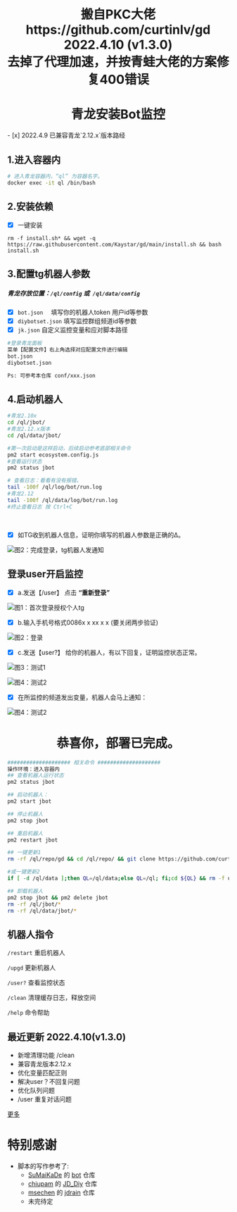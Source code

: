 <h1 align="center">
  搬自PKC大佬   https://github.com/curtinlv/gd   2022.4.10 (v1.3.0)
  <br>
  去掉了代理加速，并按青蛙大佬的方案修复400错误
  <br>
</h1>


<h1 align="center">
  青龙安装Bot监控
  <br>
</h1>
- [x]  2022.4.9 已兼容青龙`2.12.x`版本路经

## 1.进入容器内

``` bash
# 进入青龙容器内，“ql” 为容器名字。
docker exec -it ql /bin/bash
```

## 2.安装依赖

- [x] 一键安装

```
rm -f install.sh* && wget -q https://raw.githubusercontent.com/Kaystar/gd/main/install.sh && bash install.sh
```



## 3.配置tg机器人参数

##### 青龙存放位置：`/ql/config` 或` /ql/data/config`

* [x] `bot.json  `  填写你的机器人token 用户id等参数
* [x] `diybotset.json` 填写监控群组频道id等参数
* [x] `jk.json` 自定义监控变量和应对脚本路径

```bash
#登录青龙面板
菜单【配置文件】右上角选择对应配置文件进行编辑
bot.json
diybotset.json

Ps: 可参考本仓库 conf/xxx.json
```



## 4.启动机器人

```bash
#青龙2.10x
cd /ql/jbot/
#青龙2.12.x版本
cd /ql/data/jbot/

#第一次启动是这样启动，后续启动参考底部相关命令
pm2 start ecosystem.config.js 
#查看运行状态
pm2 status jbot 

# 查看日志：看看有没有报错。
tail -100f /ql/log/bot/run.log
#青龙2.12
tail -100f /ql/data/log/bot/run.log
#终止查看日志 按 Ctrl+C

```

​											

- [x] 如TG收到机器人信息，证明你填写的机器人参数是正确的∆。

![图2：完成登录，tg机器人发通知](https://raw.githubusercontent.com/curtinlv/gd/main/img/p2.png)

## **登录user开启监控**

- [x] a.发送【/user】 点击 **“重新登录”**

![图1：首次登录授权个人tg](https://raw.githubusercontent.com/curtinlv/gd/main/img/p5.png)

- [x] b.输入手机号格式0086x x xx x x (要关闭两步验证)

![图2：登录](https://raw.githubusercontent.com/curtinlv/gd/main/img/p7.png)

- [x] c.发送【user?】 给你的机器人，有以下回复，证明监控状态正常。

![图3：测试1](https://raw.githubusercontent.com/curtinlv/gd/main/img/p8.png)

![图4：测试2](https://raw.githubusercontent.com/curtinlv/gd/main/img/p9.png)

- [x] 在所监控的频道发出变量，机器人会马上通知：

![图4：测试2](https://raw.githubusercontent.com/curtinlv/gd/main/img/p4.png)



<h1 align="center">
  恭喜你，部署已完成。
  <br>
</h1>


```bash
#################### 相关命令 ####################
操作环境：进入容器内
## 查看机器人运行状态
pm2 status jbot

## 启动机器人：
pm2 start jbot

## 停止机器人
pm2 stop jbot

## 重启机器人
pm2 restart jbot

## 一键更新1
rm -rf /ql/repo/gd && cd /ql/repo/ && git clone https://github.com/curtinlv/gd.git && pm2 stop jbot ; rm -rf /ql/jbot/* && cp -a /ql/repo/gd/* /ql/jbot/ ; pm2 start jbot

#或一键更新2
if [ -d /ql/data ];then QL=/ql/data;else QL=/ql; fi;cd ${QL} && rm -f update.sh* && wget  -q https://raw.githubusercontent.com/curtinlv/gd/main/update.sh >/dev/null && bash update.sh

## 卸载机器人
pm2 stop jbot && pm2 delete jbot
rm -rf /ql/jbot/*
rm -rf /ql/data/jbot/*

```



## 机器人指令

`/restart` 重启机器人

`/upgd` 更新机器人

`/user?` 查看监控状态

`/clean` 清理缓存日志，释放空间

`/help` 命令帮助



## 最近更新 2022.4.10(v1.3.0)

* 新增清理功能 /clean
* 兼容青龙版本2.12.x
* 优化变量匹配正则
* 解决user？不回复问题
* 优化队列问题
* /user 重复对话问题

[更多](https://github.com/curtinlv/gd/blob/main/updateLog.md)

# 特别感谢
- 脚本的写作参考了:
  - [SuMaiKaDe](https://github.com/SuMaiKaDe) 的 [bot](https://github.com/SuMaiKaDe/bot) 仓库
  - [chiupam](https://github.com/chiupam) 的 [JD_Diy](https://github.com/chiupam/JD_Diy) 仓库
  - [msechen](https://github.com/msechen) 的 [jdrain](https://github.com/msechen/jdrain) 仓库
  - 未完待定

